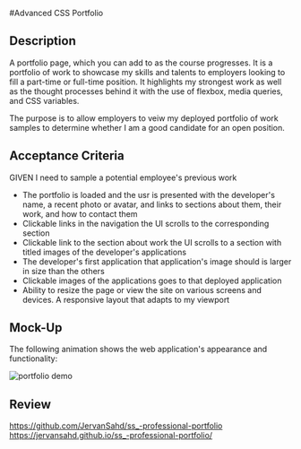 #Advanced CSS Portfolio

## Description

A portfolio page, which you can add to as the course progresses. It is a portfolio of work to showcase my skills and talents to employers looking to fill a part-time or full-time position. It highlights my strongest work as well as the thought processes behind it with the use of flexbox, media queries, and CSS variables. 

The purpose is to allow employers to veiw my deployed portfolio of work samples to determine whether I am a good candidate for an open position. 

## Acceptance Criteria

GIVEN I need to sample a potential employee's previous work
-   The portfolio is loaded and the usr is presented with the developer's name, a recent photo or avatar, and links to sections about them, their work, and how to contact them
-   Clickable links in the navigation the UI scrolls to the corresponding section
-   Clickable link to the section about work the UI scrolls to a section with titled images of the developer's applications
-   The developer's first application that application's image should is larger in size than the others
-   Clickable images of the applications goes to that deployed application
-   Ability to resize the page or view the site on various screens and devices. A responsive layout that adapts to my viewport



## Mock-Up

The following animation shows the web application's appearance and functionality:

![portfolio demo](./Assets/02-advanced-css-homework-demo.gif)


## Review

https://github.com/JervanSahd/ss_-professional-portfolio<br>
https://jervansahd.github.io/ss_-professional-portfolio/
